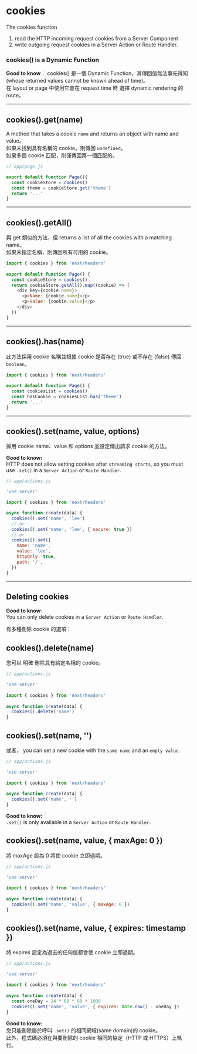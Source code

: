 # cookies
The cookies function 
1. read the HTTP incoming request cookies from a Server Component
2. write outgoing request cookies in a Server Action or Route Handler.

### cookies() is a Dynamic Function

**Good to know**：
cookies() 是一個 Dynamic Function，其傳回值無法事先得知(whose returned values cannot be known ahead of time)。   
在 layout or page 中使用它會在 request time 時 選擇  dynamic rendering 的 route。

---

## cookies().get(name)
A method that takes a cookie `name` and returns an object with name and value。   
如果未找到具有名稱的 cookie，則傳回 `undefined`。  
如果多個 cookie 匹配，則僅傳回第一個匹配的。

```js
// app/page.js

export default function Page(){
  const cookieStore = cookies()
  const theme = cookieStore.get('theme')
  return '...'
}

```

---

## cookies().getAll()
與 get 類似的方法，但 returns a list of all the cookies with a matching name。     
如果未指定名稱，則傳回所有可用的 cookie。   

```js
import { cookies } from 'next/headers'
 
export default function Page() {
  const cookieStore = cookies()
  return cookieStore.getAll().map((cookie) => (
    <div key={cookie.name}>
      <p>Name: {cookie.name}</p>
      <p>Value: {cookie.value}</p>
    </div>
  ))
}
```

---

## cookies().has(name)
此方法採用 cookie 名稱並根據 cookie 是否存在 (true) 或不存在 (false) 傳回 `boolean`。
```js
import { cookies } from 'next/headers'
 
export default function Page() {
  const cookiesList = cookies()
  const hasCookie = cookiesList.has('theme')
  return '...'
}
```

---

## cookies().set(name, value, options)
採用 cookie name、value 和 options 並設定傳出請求 cookie 的方法。

**Good to know:**   
HTTP does not allow setting cookies after `streaming starts`, so you must use `.set()` in a `Server Action` or `Route Handler`.

```js
// app/actions.js

'use server'

import { cookies } from 'next/headers'

async function create(data) {
  cookies().set('name', 'lee')
  // or
  cookies().set('name', 'lee', { secure: true })
  // or
  cookies().set({
    name: 'name',
    value: 'lee',
    httpOnly: true,
    path: '/',
  })
}
```

--- 

## Deleting cookies

**Good to know**:   
You can only delete cookies in a `Server Action` or `Route Handler`.

有多種刪除 cookie 的選項：

## cookies().delete(name)
您可以 明確 刪除具有給定名稱的 cookie。
```js
// app/actions.js

'use server'
 
import { cookies } from 'next/headers'
 
async function create(data) {
  cookies().delete('name')
}

```

## cookies().set(name, '')
或者， you can set a new cookie with the `same name` and an `empty value`.

```js
// app/actions.js

'use server'
 
import { cookies } from 'next/headers'
 
async function create(data) {
  cookies().set('name', '')
}
```

**Good to know:**    
`.set()` is only available in a `Server Action` or `Route Handler`.


## cookies().set(name, value, { maxAge: 0 })
將 maxAge 設為 0 將使 cookie 立即過期。

```js
// app/actions.js

'use server'
 
import { cookies } from 'next/headers'
 
async function create(data) {
  cookies().set('name', 'value', { maxAge: 0 })
}

```

## cookies().set(name, value, { expires: timestamp })

將 expires 設定為過去的任何值都會使 cookie 立即過期。
```js
// app/actions.js

'use server'
 
import { cookies } from 'next/headers'
 
async function create(data) {
  const oneDay = 24 * 60 * 60 * 1000
  cookies().set('name', 'value', { expires: Date.now() - oneDay })
}

```
**Good to know:**    
您只能刪除屬於呼叫 `.set()` 的相同網域(same domain)的 cookie。   
此外，程式碼必須在與要刪除的 cookie 相同的協定（HTTP 或 HTTPS）上執行。














